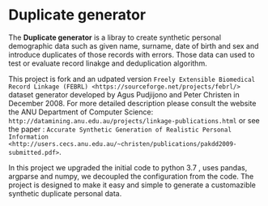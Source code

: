 # Duplicate generator

The **Duplicate generator** is a libray to create synthetic personal demographic data  such as given name, surname, date of birth and sex  and introduce duplicates  of those records with errors. Those data can used to test or evaluate record linakge and deduplication algorithm.

This project is fork and an udpated version `Freely Extensible Biomedical Record Linkage (FEBRL) <https://sourceforge.net/projects/febrl/>` dataset generator developed  by Agus Pudjijono and Peter Christen in December 2008. For more detailed description please consult the website the ANU Department of Computer Science: `http://datamining.anu.edu.au/projects/linkage-publications.html` or see the paper : `Accurate Synthetic Generation of Realistic Personal Information <http://users.cecs.anu.edu.au/~christen/publications/pakdd2009-submitted.pdf>`.

In this project we upgraded the initial code to python 3.7 , uses pandas, argparse and numpy, we decoupled the configuration from the code. The project is designed to make it easy and simple to generate a customazible  synthetic duplicate personal data.

